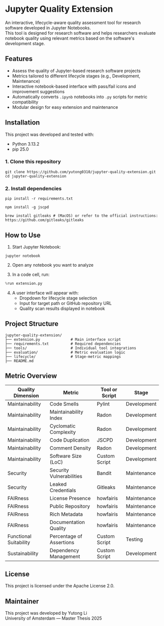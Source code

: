 # Jupyter Quality Extension

An interactive, lifecycle-aware quality assessment tool for research software developed in Jupyter Notebooks.  
This tool is designed for research software and helps researchers evaluate notebook quality using relevant metrics based on the software's development stage.

## Features

- Assess the quality of Jupyter-based research software projects
- Metrics tailored to different lifecycle stages (e.g., Development, Maintenance)
- Interactive notebook-based interface with pass/fail icons and improvement suggestions
- Automatically converts `.ipynb` notebooks into `.py` scripts for metric compatibility
- Modular design for easy extension and maintenance

## Installation

This project was developed and tested with:
- Python 3.13.2  
- pip 25.0

### 1. Clone this repository

```
git clone https://github.com/yutong0310/jupyter-quality-extension.git
cd jupyter-quality-extension
```

### 2. Install dependencies

```
pip install -r requirements.txt
```
```
npm install -g jscpd
```
```
brew install gitleaks # (MacOS) or refer to the official instructions: https://github.com/gitleaks/gitleaks
```

## How to Use

1. Start Jupyter Notebook:

```
jupyter notebook
```

2. Open any notebook you want to analyze 

3. In a code cell, run:

```python
%run extension.py
```

4. A user interface will appear with:
   - Dropdown for lifecycle stage selection
   - Input for target path or GitHub repository URL
   - Quality scan results displayed in notebook

## Project Structure

```
jupyter-quality-extension/
├── extension.py              # Main interface script
├── requirements.txt          # Required dependencies
├── tools/                    # Individual tool integrations
├── evaluation/               # Metric evaluation logic
├── lifecycle/                # Stage-metric mappings
├── README.md
```

## Metric Overview

| Quality Dimension       | Metric                        | Tool or Script     | Stage        |
|-------------------------|-------------------------------|--------------------|--------------|
| Maintainability         | Code Smells                   | Pylint             | Development  |
| Maintainability         | Maintainability Index         | Radon              | Development  |
| Maintainability         | Cyclomatic Complexity         | Radon              | Development  |
| Maintainability         | Code Duplication              | JSCPD              | Development  |
| Maintainability         | Comment Density               | Radon              | Development  |
| Maintainability         | Software Size (LoC)           | Custom Script      | Development  |
| Security                | Security Vulnerabilities      | Bandit             | Maintenance  |
| Security                | Leaked Credentials            | Gitleaks           | Maintenance  |
| FAIRness                | License Presence              | howfairis          | Maintenance  |
| FAIRness                | Public Repository             | howfairis          | Maintenance  |
| FAIRness                | Rich Metadata                 | howfairis          | Maintenance  |
| FAIRness                | Documentation Quality         | howfairis          | Maintenance  |
| Functional Suitability  | Percentage of Assertions      | Custom Script      | Testing      |
| Sustainability          | Dependency Management         | Custom Script      | Development  |


## License

This project is licensed under the Apache License 2.0.  

## Maintainer

This project was developed by Yutong Li  
University of Amsterdam — Master Thesis 2025
